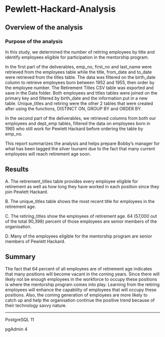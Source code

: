 # Pewlett-Hackard-Analysis

## Overview of the analysis

### Purpose of the analysis

In this study, we determined the number of retiring employees by title and identify employees eligible for participation in the mentorship program.

In the first part of the deliverables, emp_no, first_no and last_name were retrieved from the employees table while the title, from_date and to_date were retrieved from the titles table. The data was filtered on the birth_date column to retrieve employees born between 1952 and 1955, then order by the employee number. The Retirement Titles CSV table was exported and save in the Data folder. Both employees and titles tables were joined on the primary key and filtered by birth_date and the information put in a new table. Unique_titles and retiring were the other 2 tables that were created after using the functions, DISTINCT ON, GROUP BY and ORDER BY.

In the second part of the deliverables, we retrieved columns from both our employees and dept_emp tables, filtered the data on employees born in 1965 who still work for Pewlett Hackard before ordering the table by emp_no.

This report summarizes the analysis and helps prepare Bobby’s manager for what has been tagged the silver tsunami due to the fact that many current employees will reach retirement age soon.

## Results
A. The retirement_titles table provides every employee eligible for retirement as well as how long they have worked in each position since they join Pewlett Hackard.

B. The unique_titles table shows the most recent title for employees in the retirement age.

C. The retiring_titles show the employees of retirement age. 64 (57,000 out of the total 90,398) percent of those employees are senior members of the organisation.

D. Many of the employees eligible for the mentorship program are senior members of Pewlett Hackard.


## Summary

The fact that 64 percent of all employees are of retirement age indicates that many positions will become vacant in the coming years. Since there will likely not be enough employees in the workforce to occupy these positions is where the mentorship program comes into play. Learning from the retiring employees will enhance the capability of employees that will occupy these positions. Also, the coming generation of employees are more likely to catch up and help the organisation continue the positive trend because of their technology savvy nature.


----------------------------------------
PostgreSQL 11

pgAdmin 4
